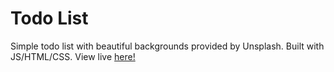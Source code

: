 # Todo List
Simple todo list with beautiful backgrounds provided by Unsplash. Built with JS/HTML/CSS. View live [here!](https://todolist--kathleenwang.repl.co)
